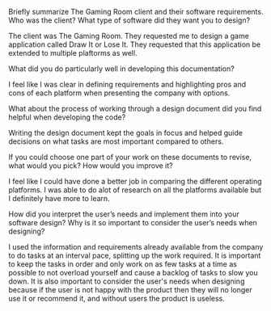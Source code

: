 Briefly summarize The Gaming Room client and their software requirements. Who was the client? What type of software did they want you to design?

The client was The Gaming Room. They requested me to design a game application called Draw It or Lose It. They requested that this application be extended to multiple plaftorms as well.

What did you do particularly well in developing this documentation?

I feel like I was clear in defining requirements and highlighting pros and cons of each platform when presenting the company with options.

What about the process of working through a design document did you find helpful when developing the code?

Writing the design document kept the goals in focus and helped guide decisions on what tasks are most important compared to others.

If you could choose one part of your work on these documents to revise, what would you pick? How would you improve it?

I feel like I could have done a better job in comparing the different operating platforms. I was able to do alot of research on all the platforms available but I definitely have more to learn.

How did you interpret the user’s needs and implement them into your software design? Why is it so important to consider the user’s needs when designing?

I used the information and requirements already available from the company to do tasks at an interval pace, splitting up the work required. It is important to keep the tasks in order and only work on as few tasks at a time as possible to not overload yourself
and cause a backlog of tasks to slow you down. It is also important to consider the user's needs when designing because if the user is not happy with the product then they will no longer use it or recommend it, and without users the product is useless.

